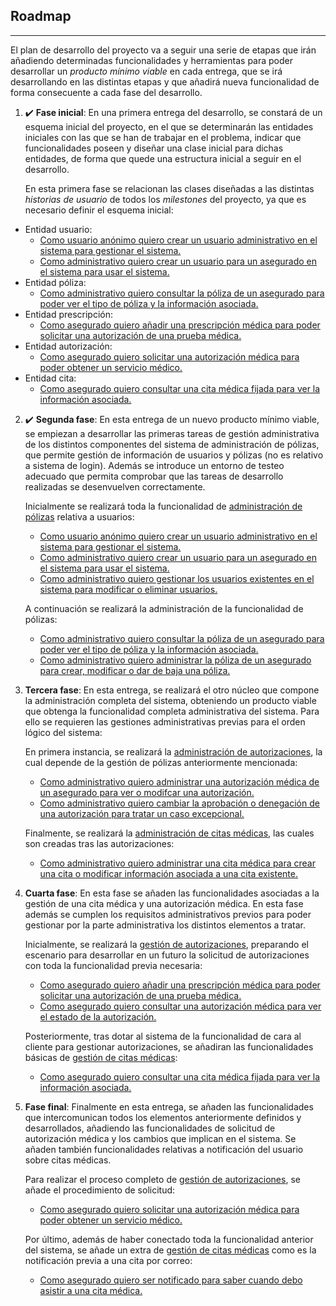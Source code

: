 ## Roadmap

---

El plan de desarrollo del proyecto va a seguir una serie de etapas que irán añadiendo determinadas funcionalidades y herramientas para poder desarrollar un *producto mínimo viable* en cada entrega, que se irá desarrollando en las distintas etapas y que añadirá nueva funcionalidad de forma consecuente a cada fase del desarrollo.

1. :heavy_check_mark: **Fase inicial**: En una primera entrega del desarrollo, se constará de un esquema inicial del proyecto, en el que se determinarán las entidades iniciales con las que se han de trabajar en el problema, indicar que funcionalidades poseen y diseñar una clase inicial para dichas entidades, de forma que quede una estructura inicial a seguir en el desarrollo.

    En esta primera fase se relacionan las clases diseñadas a las distintas *historias de usuario* de todos los *milestones* del proyecto, ya que es necesario definir el esquema inicial:
    
* Entidad usuario:
    * [Como usuario anónimo quiero crear un usuario administrativo en el sistema para gestionar el sistema.](https://github.com/Carlosma7/MedAuth/issues/43)
    * [Como administrativo quiero crear un usuario para un asegurado en el sistema para usar el sistema.](https://github.com/Carlosma7/MedAuth/issues/44)
* Entidad póliza:
    * [Como administrativo quiero consultar la póliza de un asegurado para poder ver el tipo de póliza y la información asociada.](https://github.com/Carlosma7/MedAuth/issues/34)
* Entidad prescripción:
    * [Como asegurado quiero añadir una prescripción médica para poder solicitar una autorización de una prueba médica.](https://github.com/Carlosma7/MedAuth/issues/36)
* Entidad autorización: 
    * [Como asegurado quiero solicitar una autorización médica para poder obtener un servicio médico.](https://github.com/Carlosma7/MedAuth/issues/37)
* Entidad cita:
    * [Como asegurado quiero consultar una cita médica fijada para ver la información asociada.](https://github.com/Carlosma7/MedAuth/issues/41)

2. :heavy_check_mark: **Segunda fase**: En esta entrega de un nuevo producto mínimo viable, se empiezan a desarrollar las primeras tareas de gestión administrativa de los distintos componentes del sistema de administración de pólizas, que permite gestión de información de usuarios y pólizas (no es relativo a sistema de login). Además se introduce un entorno de testeo adecuado que permita comprobar que las tareas de desarrollo realizadas se desenvuelven correctamente.

    Inicialmente se realizará toda la funcionalidad de [administración de pólizas](https://github.com/Carlosma7/MedAuth/milestone/10) relativa a usuarios:
    * [Como usuario anónimo quiero crear un usuario administrativo en el sistema para gestionar el sistema.](https://github.com/Carlosma7/MedAuth/issues/43)
    * [Como administrativo quiero crear un usuario para un asegurado en el sistema para usar el sistema.](https://github.com/Carlosma7/MedAuth/issues/44)
    * [Como administrativo quiero gestionar los usuarios existentes en el sistema para modificar o eliminar usuarios.](https://github.com/Carlosma7/MedAuth/issues/55)
    
    A continuación se realizará la administración de la funcionalidad de pólizas:
    * [Como administrativo quiero consultar la póliza de un asegurado para poder ver el tipo de póliza y la información asociada.](https://github.com/Carlosma7/MedAuth/issues/34)
    * [Como administrativo quiero administrar la póliza de un asegurado para crear, modificar o dar de baja una póliza.](https://github.com/Carlosma7/MedAuth/issues/35)
    
    
3. **Tercera fase**: En esta entrega, se realizará el otro núcleo que compone la administración completa del sistema, obteniendo un producto viable que obtenga la funcionalidad completa administrativa del sistema. Para ello se requieren las gestiones administrativas previas para el orden lógico del sistema:

    En primera instancia, se realizará la [administración de autorizaciones](https://github.com/Carlosma7/MedAuth/milestone/9), la cual depende de la gestión de pólizas anteriormente mencionada:
    * [Como administrativo quiero administrar una autorización médica de un asegurado para ver o modifcar una autorización.](https://github.com/Carlosma7/MedAuth/issues/39)
    * [Como administrativo quiero cambiar la aprobación o denegación de una autorización para tratar un caso excepcional.](https://github.com/Carlosma7/MedAuth/issues/40)
    
    Finalmente, se realizará la [administración de citas médicas](https://github.com/Carlosma7/MedAuth/milestone/11), las cuales son creadas tras las autorizaciones:
    * [Como administrativo quiero administrar una cita médica para crear una cita o modificar información asociada a una cita existente.](https://github.com/Carlosma7/MedAuth/issues/49)
    
3. **Cuarta fase**: En esta fase se añaden las funcionalidades asociadas a la gestión de una cita médica y una autorización médica. En esta fase además se cumplen los requisitos administrativos previos para poder gestionar por la parte administrativa los distintos elementos a tratar.

    Inicialmente, se realizará la [gestión de autorizaciones](https://github.com/Carlosma7/MedAuth/milestone/7), preparando el escenario para desarrollar en un futuro la solicitud de autorizaciones con toda la funcionalidad previa necesaria:
    * [Como asegurado quiero añadir una prescripción médica para poder solicitar una autorización de una prueba médica.](https://github.com/Carlosma7/MedAuth/issues/36)
    * [Como asegurado quiero consultar una autorización médica para ver el estado de la autorización.](https://github.com/Carlosma7/MedAuth/issues/38)
    
    Posteriormente, tras dotar al sistema de la funcionalidad de cara al cliente para gestionar autorizaciones, se añadiran las funcionalidades básicas de [gestión de citas médicas](https://github.com/Carlosma7/MedAuth/milestone/8):
    * [Como asegurado quiero consultar una cita médica fijada para ver la información asociada.](https://github.com/Carlosma7/MedAuth/issues/41)
    
4. **Fase final**: Finalmente en esta entrega, se añaden las funcionalidades que intercomunican todos los elementos anteriormente definidos y desarrollados, añadiendo las funcionalidades de solicitud de autorización médica y los cambios que implican en el sistema. Se añaden también funcionalidades relativas a notificación del usuario sobre citas médicas.

    Para realizar el proceso completo de [gestión de autorizaciones](https://github.com/Carlosma7/MedAuth/milestone/7), se añade el procedimiento de solicitud:
    * [Como asegurado quiero solicitar una autorización médica para poder obtener un servicio médico.](https://github.com/Carlosma7/MedAuth/issues/37)
    
    Por último, además de haber conectado toda la funcionalidad anterior del sistema, se añade un extra de [gestión de citas médicas](https://github.com/Carlosma7/MedAuth/milestone/8) como es la notificación previa a una cita por correo:
    * [Como asegurado quiero ser notificado para saber cuando debo asistir a una cita médica.](https://github.com/Carlosma7/MedAuth/issues/42)
